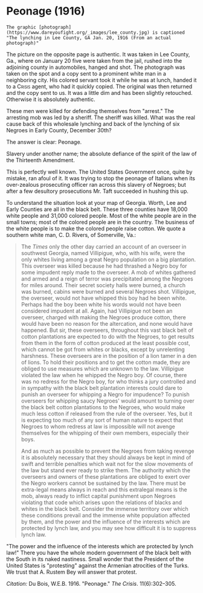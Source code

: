 <!--
title:   Peonage
author:  Du Bois, W.E.B.
journal: The Crisis
year:    1916
volume:  11
issue:   6
pages:   302-305
-->
# Peonage (1916)

```{margin}
The graphic [photograph](https://www.dareyoufight.org/_images/lee_county.jpg) is captioned "The lynching in Lee County, GA Jan. 20, 1916 (From an actual photograph)"
```

The picture on the opposite page is authentic. It was taken in Lee County, Ga., where on January 20 five were taken from the jail, rushed into the adjoining county in automobiles, hanged and shot. The photograph was taken on the spot and a copy sent to a prominent white man in a neighboring city. His colored servant took it while he was at lunch, handed it to a <span style="font-variant:small-caps;"> Crisis</span> agent, who had it quickly copied. The original was then returned and the copy sent to us. It was a little dim and has been slightly retouched. Otherwise it is absolutely authentic.

These men were killed for defending themselves from "arrest." The arresting mob was led by a sheriff. The sheriff was killed. What was the real cause back of this wholesale lynching and back of the lynching of six Negroes in Early County, December 30th?

The answer is clear: Peonage.

Slavery under another name; the absolute defiance of the spirit of the law of the Thirteenth Amendment.

This is perfectly well known. The United States Government once, quite by mistake, ran afoul of it. It was trying to stop the peonage of Italians when its over-zealous prosecuting officer ran across this slavery of Negroes; but after a few desultory prosecutions Mr. Taft succeeded in hushing this up.

To understand the situation look at your map of Georgia. Worth, Lee and Early Counties are all in the black belt. These three counties have 18,000 white people and 31,000 colored people. Most of the white people are in the small towns; most of the colored people are in the country. The business of the white people is to make the colored people raise cotton. We quote a southern white man, C. D. Rivers, of Somerville, Va.:

> The *Times* only the other day carried an account of an overseer in southwest Georgia, named Villipigue, who, with his wife, were the only whites living among a great Negro population on a big plantation. This overseer was killed because he had thrashed a Negro boy for some impudent reply made to the overseer. A mob of whites gathered and armed and a reign of terror was precipitated among the Negroes for miles around. Their secret society halls were burned, a church was burned, cabins were burned and several Negroes shot. Villipigue, the overseer, would not have whipped this boy had he been white. Perhaps had the boy been white his words would not have been considered impudent at all. Again, had Villipigue not been an overseer, charged with making the Negroes produce cotton, there would have been no reason for the altercation, and none would have happened. But sir, these overseers, throughout this vast black belt of cotton plantations are expected to do with the Negroes, to get results from them in the form of cotton produced at the least possible cost, which cannot be got from whites or blacks, except by unrelenting harshness. These overseers are in the position of a lion tamer in a den of lions. To hold their positions and to get the cotton made, they are obliged to use measures which are unknown to the law. Villipigue violated the law when he whipped the Negro boy. Of course, there was no redress for the Negro boy, for who thinks a jury controlled and in sympathy with the black belt plantation interests could dare to punish an overseer for whipping a Negro for impudence? To punish overseers for whipping saucy Negroes' would amount to turning over the black belt cotton plantations to the Negroes, who would make much less cotton if released from the rule of the overseer. Yes, but it is expecting too much of any sort of human nature to expect that Negroes to whom redress at law is impossible will not avenge themselves for the whipping of their own members, especially their boys.   <p> And as much as possible to prevent the Negroes from taking revenge it is absolutely necessary that they should always be kept in mind of swift and terrible penalties which wait not for the slow movements of the law but stand ever ready to strike them. The authority which the overseers and owners of these plantations are obliged to exert over the Negro workers cannot be sustained by the law. There must be extra-legal means always in reach and this extralegal means is the mob, always ready to inflict capital punishment upon Negroes violating that code which arises upon the relations of blacks and whites in the black belt. Consider the immense territory over which these conditions prevail and the immense white population affected by them, and the power and the influence of the interests which are protected by lynch law, and you  may see how difficult it is to suppress lynch law.

"The power and the influence of the interests which are protected by lynch law!" There you have the whole modern government of the black belt with the South in its naked nastiness. Small wonder that the President of the United States is "protesting" against the Armenian atrocities of the Turks. We trust that A. Rustem Bey will answer that protest.

*Citation:* Du Bois, W.E.B. 1916. "Peonage." *The Crisis*. 11(6):302&ndash;305.
